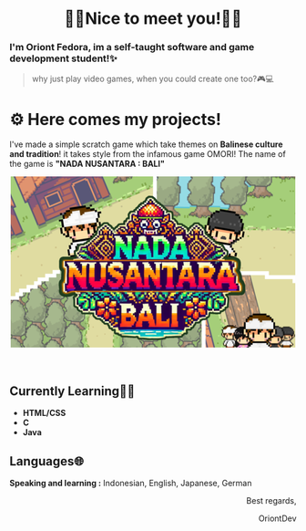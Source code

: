 <div align="center">
<h1> 👾🌟Nice to meet you!🌟👾 </h1>
</div>

### I'm Oriont Fedora, im a self-taught software and game development student!✨
> why just play video games, when you could create one too?🎮💻
# ⚙️ Here comes my projects!

I've made a simple scratch game which take themes on **Balinese culture and tradition**! it takes style from the infamous game OMORI! The name of the game is **"NADA NUSANTARA : BALI"**

<div align="center">

[![My scratch project](https://raw.githubusercontent.com/OriontDev/OriontDev/refs/heads/main/Images/Image2.png)](https://scratch.mit.edu/projects/1098043166)

</div>
</br>

## Currently Learning👨‍💻
- **HTML/CSS**
- **C**
- **Java**


## Languages🌐
**Speaking and learning :** Indonesian, English, Japanese, German

<div align="right">

Best regards,

OriontDev

</div>
